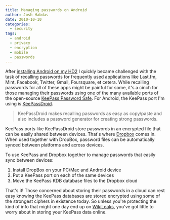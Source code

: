 ```yaml
---
title: Managing passwords on Android
author: Josh Habdas
date: 2010-10-10
categories:
  - security
tags:
  - android
  - privacy
  - encryption
  - mobile
  - passwords
---
```

After [installing Android on my HD2][1] I quickly became challenged with the task of recalling passwords for frequently used applications like Last.fm, Mint, Facebook, Twitter, Gmail, Foursquare, et cetera. While recalling passwords for all of these apps might be painful for some, it's a cinch for those managing their passwords using one of the many available ports of the open-source [KeePass Password Safe][2]. For Android, the KeePass port I'm using is [KeePassDroid][3].

> KeePassDroid makes recalling passwords as easy as copy/paste and also includes a password generator for creating strong passwords.

<!--more-->

KeePass ports like KeePassDroid store passwords in an encrypted file that can be easily shared between devices. That's where [Dropbox][4] comes in. When used together with DropBox, password files can be automatically synced between platforms and across devices.

To use KeePass and Dropbox together to manage passwords that easily sync between devices:

1.  Install DropBox on your PC/Mac and Android device
2.  Put a KeePass port on each of the same devices
3.  Move the KeePass KDB database files to the Dropbox cloud

That's it! Those concerned about storing their passwords in a cloud can rest easy knowing the KeePass databases are stored encrypted using some of the strongest ciphers in existence today. So unless you're protecting the kind of info that might one day end up on [WikiLeaks][5], you've got little to worry about in storing your KeePass data online.

 [1]: /running-android-on-htc-hd2-leo/
 [2]: http://keepass.info/
 [3]: http://www.keepassdroid.com/
 [4]: https://www.dropbox.com/
 [5]: http://wikileaks.org/
